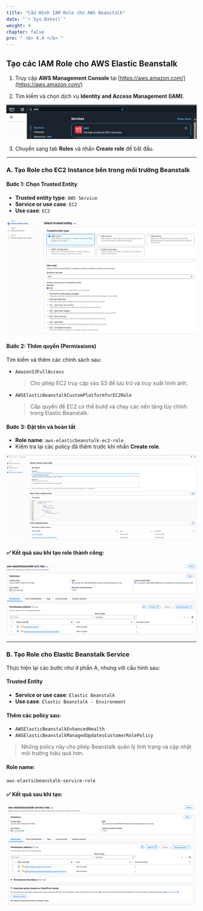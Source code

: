 ```yaml
---
title: "Cấu Hình IAM Role cho AWS Beanstalk"
date: "`r Sys.Date()`"
weight: 4
chapter: false
pre: " <b> 4.4 </b> "
---
```


## Tạo các IAM Role cho AWS Elastic Beanstalk

1. Truy cập **AWS Management Console** tại [https://aws.amazon.com/](https://aws.amazon.com/)

2. Tìm kiếm và chọn dịch vụ **Identity and Access Management (IAM)**.

![alt text](image.png)

3. Chuyển sang tab **Roles** và nhấn **Create role** để bắt đầu.

---

### A. Tạo Role cho EC2 Instance bên trong môi trường Beanstalk

#### **Bước 1: Chọn Trusted Entity**

- **Trusted entity type**: `AWS Service`
- **Service or use case**: `EC2`
- **Use case**: `EC2`

![alt text](image-1.png)

#### **Bước 2: Thêm quyền (Permissions)**

Tìm kiếm và thêm các chính sách sau:

- `AmazonS3FullAccess`
  > Cho phép EC2 truy cập vào S3 để lưu trữ và truy xuất hình ảnh.
- `AWSElasticBeanstalkCustomPlatformforEC2Role`
  > Cấp quyền để EC2 có thể build và chạy các nền tảng tùy chỉnh trong Elastic Beanstalk.

#### **Bước 3: Đặt tên và hoàn tất**

- **Role name**: `aws-elasticbeanstalk-ec2-role`
- Kiểm tra lại các policy đã thêm trước khi nhấn **Create role**.

![alt text](image-2.png)

#### ✅ Kết quả sau khi tạo role thành công:

![alt text](image-3.png)

---

### B. Tạo Role cho Elastic Beanstalk Service

Thực hiện lại các bước như ở phần A, nhưng với cấu hình sau:

#### **Trusted Entity**

- **Service or use case**: `Elastic Beanstalk`
- **Use case**: `Elastic Beanstalk - Environment`

#### **Thêm các policy sau:**

- `AWSElasticBeanstalkEnhancedHealth`
- `AWSElasticBeanstalkManagedUpdatesCustomerRolePolicy`

> Những policy này cho phép Beanstalk quản lý tình trạng và cập nhật môi trường hiệu quả hơn.

#### **Role name**:

`aws-elasticbeanstalk-service-role`

#### ✅ Kết quả sau khi tạo:

![alt text](image-4.png)
